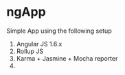 # ngApp

Simple App using the following setup

1. Angular JS 1.6.x
2. Rollup JS
3. Karma + Jasmine + Mocha reporter
4. 